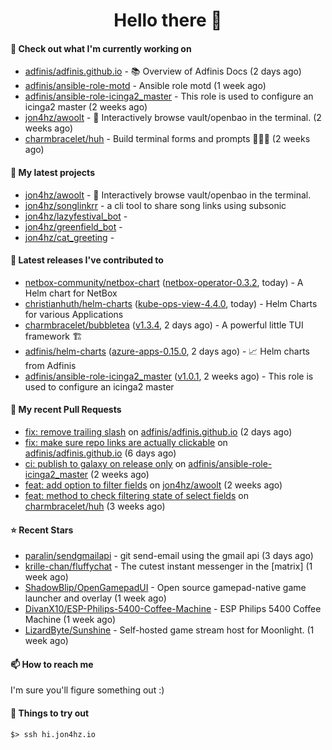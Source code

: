 <h1 align=center>Hello there 👋</h1>

#### 👷 Check out what I'm currently working on

- [adfinis/adfinis.github.io](https://github.com/adfinis/adfinis.github.io) - 📚️ Overview of Adfinis Docs (2 days ago)
- [adfinis/ansible-role-motd](https://github.com/adfinis/ansible-role-motd) - Ansible role motd (1 week ago)
- [adfinis/ansible-role-icinga2_master](https://github.com/adfinis/ansible-role-icinga2_master) - This role is used to configure an icinga2 master (2 weeks ago)
- [jon4hz/awoolt](https://github.com/jon4hz/awoolt) - 🐺 Interactively browse vault/openbao in the terminal. (2 weeks ago)
- [charmbracelet/huh](https://github.com/charmbracelet/huh) - Build terminal forms and prompts 🤷🏻‍♀️ (2 weeks ago)

#### 🌱 My latest projects

- [jon4hz/awoolt](https://github.com/jon4hz/awoolt) - 🐺 Interactively browse vault/openbao in the terminal.
- [jon4hz/songlinkrr](https://github.com/jon4hz/songlinkrr) - a cli tool to share song links using subsonic
- [jon4hz/lazyfestival_bot](https://github.com/jon4hz/lazyfestival_bot) - 
- [jon4hz/greenfield_bot](https://github.com/jon4hz/greenfield_bot) - 
- [jon4hz/cat_greeting](https://github.com/jon4hz/cat_greeting) - 

#### 🔭 Latest releases I've contributed to

- [netbox-community/netbox-chart](https://github.com/netbox-community/netbox-chart) ([netbox-operator-0.3.2](https://github.com/netbox-community/netbox-chart/releases/tag/netbox-operator-0.3.2), today) - A Helm chart for NetBox
- [christianhuth/helm-charts](https://github.com/christianhuth/helm-charts) ([kube-ops-view-4.4.0](https://github.com/christianhuth/helm-charts/releases/tag/kube-ops-view-4.4.0), today) - Helm Charts for various Applications
- [charmbracelet/bubbletea](https://github.com/charmbracelet/bubbletea) ([v1.3.4](https://github.com/charmbracelet/bubbletea/releases/tag/v1.3.4), 2 days ago) - A powerful little TUI framework 🏗
- [adfinis/helm-charts](https://github.com/adfinis/helm-charts) ([azure-apps-0.15.0](https://github.com/adfinis/helm-charts/releases/tag/azure-apps-0.15.0), 2 days ago) - 📈 Helm charts from Adfinis
- [adfinis/ansible-role-icinga2_master](https://github.com/adfinis/ansible-role-icinga2_master) ([v1.0.1](https://github.com/adfinis/ansible-role-icinga2_master/releases/tag/v1.0.1), 2 weeks ago) - This role is used to configure an icinga2 master

#### 🔨 My recent Pull Requests

- [fix: remove trailing slash](https://github.com/adfinis/adfinis.github.io/pull/5) on [adfinis/adfinis.github.io](https://github.com/adfinis/adfinis.github.io) (2 days ago)
- [fix: make sure repo links are actually clickable](https://github.com/adfinis/adfinis.github.io/pull/4) on [adfinis/adfinis.github.io](https://github.com/adfinis/adfinis.github.io) (6 days ago)
- [ci: publish to galaxy on release only](https://github.com/adfinis/ansible-role-icinga2_master/pull/129) on [adfinis/ansible-role-icinga2_master](https://github.com/adfinis/ansible-role-icinga2_master) (2 weeks ago)
- [feat: add option to filter fields](https://github.com/jon4hz/awoolt/pull/3) on [jon4hz/awoolt](https://github.com/jon4hz/awoolt) (2 weeks ago)
- [feat: method to check filtering state of select fields](https://github.com/charmbracelet/huh/pull/524) on [charmbracelet/huh](https://github.com/charmbracelet/huh) (3 weeks ago)

#### ⭐ Recent Stars

- [paralin/sendgmailapi](https://github.com/paralin/sendgmailapi) - git send-email using the gmail api (3 days ago)
- [krille-chan/fluffychat](https://github.com/krille-chan/fluffychat) - The cutest instant messenger in the [matrix] (1 week ago)
- [ShadowBlip/OpenGamepadUI](https://github.com/ShadowBlip/OpenGamepadUI) - Open source gamepad-native game launcher and overlay (1 week ago)
- [DivanX10/ESP-Philips-5400-Coffee-Machine](https://github.com/DivanX10/ESP-Philips-5400-Coffee-Machine) - ESP Philips 5400 Coffee Machine (1 week ago)
- [LizardByte/Sunshine](https://github.com/LizardByte/Sunshine) - Self-hosted game stream host for Moonlight. (1 week ago)

#### 📫 How to reach me
I'm sure you'll figure something out :)

#### 👀 Things to try out
```
$> ssh hi.jon4hz.io
```